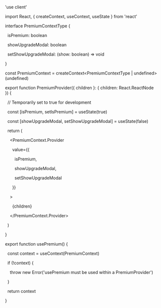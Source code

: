 'use client'

  

import React, { createContext, useContext, useState } from 'react'

  

interface PremiumContextType {

  isPremium: boolean

  showUpgradeModal: boolean

  setShowUpgradeModal: (show: boolean) => void

}

  

const PremiumContext = createContext<PremiumContextType | undefined>(undefined)

  

export function PremiumProvider({ children }: { children: React.ReactNode }) {

  // Temporarily set to true for development

  const [isPremium, setIsPremium] = useState(true)

  const [showUpgradeModal, setShowUpgradeModal] = useState(false)

  

  return (

    <PremiumContext.Provider

      value={{

        isPremium,

        showUpgradeModal,

        setShowUpgradeModal

      }}

    >

      {children}

    </PremiumContext.Provider>

  )

}

  

export function usePremium() {

  const context = useContext(PremiumContext)

  if (!context) {

    throw new Error('usePremium must be used within a PremiumProvider')

  }

  return context

}